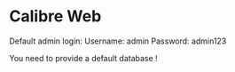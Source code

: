 # Calibre Web


Default admin login: Username: admin Password: admin123


You need to provide a default database !

